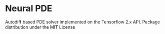 # Neural PDE
Autodiff based PDE solver implemented on the Tensorflow 2.x API. Package distribution under the MIT License
